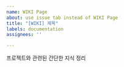 ```yaml
---
name: WIKI Page
about: use issue tab instead of WIKI Page
title: "[WIKI] 제목"
labels: documentation
assignees: ''

---
```


프로젝트와 관련된 간단한 지식 정리
